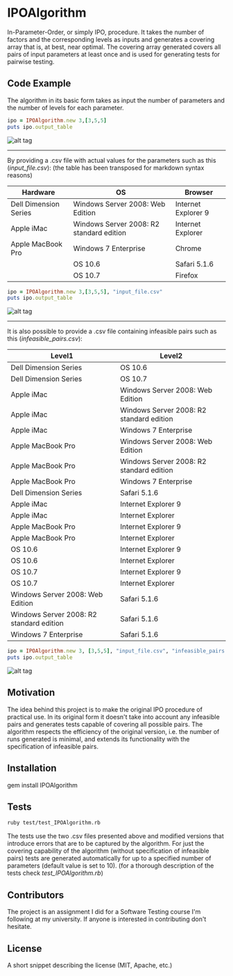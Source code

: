 # IPOAlgorithm
In-Parameter-Order, or simply IPO, procedure. It takes the number of factors and the corresponding levels as inputs and generates a covering array that is, at best, near optimal. The covering array generated covers all pairs of input parameters at least once and is used for generating tests for pairwise testing.


## Code Example

The algorithm in its basic form takes as input the number of parameters and the number of levels for each parameter.

```ruby
ipo = IPOAlgorithm.new 3,[3,5,5]
puts ipo.output_table
```
![alt tag](https://github.com/mihaisoldan/IPOAlgorithm/blob/master/examples/example1.jpg)

******

By providing a .csv file with actual values for the parameters such as this (*input_file.csv*): (the table has been transposed for markdown syntax reasons) 

| Hardware              | OS                                       | Browser             |
|-----------------------|------------------------------------------|---------------------|
| Dell Dimension Series | Windows Server 2008: Web Edition         | Internet Explorer 9 |
| Apple iMac            | Windows Server 2008: R2 standard edition | Internet Explorer   |
| Apple MacBook Pro     | Windows 7 Enterprise                     | Chrome              |
|                       | OS 10.6                                  | Safari 5.1.6        |
|                       | OS 10.7                                  | Firefox             |


```ruby
ipo = IPOAlgorithm.new 3,[3,5,5], "input_file.csv"
puts ipo.output_table
```
![alt tag](https://github.com/mihaisoldan/IPOAlgorithm/blob/master/examples/example2.png)

******

It is also possible to provide a .csv file containing infeasible pairs such as this (*infeasible_pairs.csv*):

| Level1                                   | Level2                                   |
|------------------------------------------|------------------------------------------|
| Dell Dimension Series                    | OS 10.6                                  |
| Dell Dimension Series                    | OS 10.7                                  |
| Apple iMac                               | Windows Server 2008: Web Edition         |
| Apple iMac                               | Windows Server 2008: R2 standard edition |
| Apple iMac                               | Windows 7 Enterprise                     |
| Apple MacBook Pro                        | Windows Server 2008: Web Edition         |
| Apple MacBook Pro                        | Windows Server 2008: R2 standard edition |
| Apple MacBook Pro                        | Windows 7 Enterprise                     |
| Dell Dimension Series                    | Safari 5.1.6                             |
| Apple iMac                               | Internet Explorer 9                      |
| Apple iMac                               | Internet Explorer                        |
| Apple MacBook Pro                        | Internet Explorer 9                      |
| Apple MacBook Pro                        | Internet Explorer                        |
| OS 10.6                                  | Internet Explorer 9                      |
| OS 10.6                                  | Internet Explorer                        |
| OS 10.7                                  | Internet Explorer 9                      |
| OS 10.7                                  | Internet Explorer                        |
| Windows Server 2008: Web Edition         | Safari 5.1.6                             |
| Windows Server 2008: R2 standard edition | Safari 5.1.6                             |
| Windows 7 Enterprise                     | Safari 5.1.6                             |

```ruby
ipo = IPOAlgorithm.new 3, [3,5,5], "input_file.csv", "infeasible_pairs.csv" 
puts ipo.output_table
```
![alt tag](https://github.com/mihaisoldan/IPOAlgorithm/blob/master/examples/example3.png)


## Motivation

The idea behind this project is to make the original IPO procedure of practical use. In its original form it doesn't take into account any infeasible pairs and generates tests capable of covering all possible pairs. The algorithm respects the efficiency of the original version, i.e. the number of runs generated is minimal, and extends its functionality with the specification of infeasible pairs.

## Installation

gem install IPOAlgorithm


## Tests

```bash
ruby test/test_IPOAlgorithm.rb
```
The tests use the two .csv files presented above and modified versions that introduce errors that are to be captured by the algorithm.
For just the covering capability of the algorithm (without specification of infeasible pairs) tests are generated automatically for up to a specified number of parameters (default value is set to 10). (for a thorough description of the tests check *test_IPOAlgorithm.rb*)

## Contributors

The project is an assignment I did for a Software Testing course I'm following at my university. If anyone is interested in contributing don't hesitate.

## License

A short snippet describing the license (MIT, Apache, etc.)
